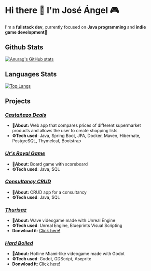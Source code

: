 # Hi there 👋 I'm José Ángel 🎮
I'm a **fullstack dev**, currently focused on **Java programming** and **indie game development**👾

## **Github Stats**
[![Anurag's GitHub stats](https://github-readme-stats.vercel.app/api?username=JoseAngelGarciaPerez&show_icons=true&title_color=FF9200&text_color=FF9200&icon_color=FFEF00&bg_color=1D1D1D)](https://github.com/anuraghazra/github-readme-stats)

## **Languages Stats**
[![Top Langs](https://github-readme-stats.vercel.app/api/top-langs/?username=JoseAngelGarciaPerez&title_color=FF9200&text_color=FF9200&icon_color=FFEF00&bg_color=1D1D1D)](https://github.com/anuraghazra/github-readme-stats)

## **Projects**
### ***<a href="https://github.com/EOI-JAVA-Grupo-5/Repo-EOIGrupo5">Castañazo Deals</a>***
- **🔎About:** Web app that compares prices of different supermarket products and allows the user to create shopping lists
- **⚙️Tech used**: Java, Spring Boot, JPA, Docker, Maven, Hibernate, PostgreSQL, Thymeleaf, Bootstrap

### ***<a href="https://github.com/JoseAngelGarciaPerez/Practica_Juego_UR">Ur's Royal Game</a>***
- **🔎About:** Board game with scoreboard
- **⚙️Tech used**: Java, SQL

### ***<a href="https://github.com/JoseAngelGarciaPerez/PracticaProgramaGestion">Consultancy CRUD</a>***
- **🔎About:** CRUD app for a consultancy
- **⚙️Tech used**: Java, SQL

### ***<a href=https://johnnybanana98.itch.io/thurisaz>Thurisaz</a>***
- **🔎About:** Wave videogame made with Unreal Engine
- **⚙️Tech used**: Unreal Engine, Blueprints Visual Scripting
- **Donwload it**: <a href=https://johnnybanana98.itch.io/thurisaz>Click here!</a>

### ***<a href=https://github.com/JoseAngelGarciaPerez/Hard_Boiled_demo>Hard Boiled***</a> 
- **🔎About:** Hotline Miami-like videogame made with Godot
- **⚙️Tech used**: Godot, GDScript, Aseprite
- **Donwload it**: <a href=https://johnnybanana98.itch.io/hard-boiled>Click here!</a>
